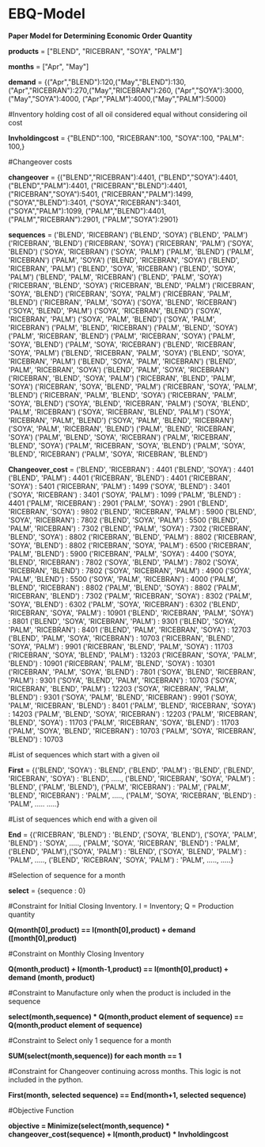 # EBQ-Model
**Paper Model for Determining Economic Order Quantity**

**products** = ["BLEND", "RICEBRAN", "SOYA", "PALM"]

**months** = ["Apr", "May"]

**demand** = {("Apr","BLEND"):120,("May","BLEND"):130,
          ("Apr","RICEBRAN"):270,("May","RICEBRAN"):260,
          ("Apr","SOYA"):3000,("May","SOYA"):4000,
          ("Apr","PALM"):4000,("May","PALM"):5000}

#Inventory holding cost of all oil considered equal without considering oil cost
	  
**Invholdingcost** = {"BLEND":100,
		      "RICEBRAN":100,
		      "SOYA":100,
		      "PALM": 100,}

#Changeover costs

**changeover** = {("BLEND","RICEBRAN"):4401,
              ("BLEND","SOYA"):4401,
              ("BLEND","PALM"):4401,
              ("RICEBRAN","BLEND"):4401,
              ("RICEBRAN","SOYA"):5401,
              ("RICEBRAN","PALM"):1499,
              ("SOYA","BLEND"):3401,
              ("SOYA","RICEBRAN"):3401,
              ("SOYA","PALM"):1099,
              ("PALM","BLEND"):4401,
              ("PALM","RICEBRAN"):2901,
              ("PALM","SOYA"):2901}
			  
**sequences** = ('BLEND', 'RICEBRAN')
('BLEND', 'SOYA')
('BLEND', 'PALM')
('RICEBRAN', 'BLEND')
('RICEBRAN', 'SOYA')
('RICEBRAN', 'PALM')
('SOYA', 'BLEND')
('SOYA', 'RICEBRAN')
('SOYA', 'PALM')
('PALM', 'BLEND')
('PALM', 'RICEBRAN')
('PALM', 'SOYA')
('BLEND', 'RICEBRAN', 'SOYA')
('BLEND', 'RICEBRAN', 'PALM')
('BLEND', 'SOYA', 'RICEBRAN')
('BLEND', 'SOYA', 'PALM')
('BLEND', 'PALM', 'RICEBRAN')
('BLEND', 'PALM', 'SOYA')
('RICEBRAN', 'BLEND', 'SOYA')
('RICEBRAN', 'BLEND', 'PALM')
('RICEBRAN', 'SOYA', 'BLEND')
('RICEBRAN', 'SOYA', 'PALM')
('RICEBRAN', 'PALM', 'BLEND')
('RICEBRAN', 'PALM', 'SOYA')
('SOYA', 'BLEND', 'RICEBRAN')
('SOYA', 'BLEND', 'PALM')
('SOYA', 'RICEBRAN', 'BLEND')
('SOYA', 'RICEBRAN', 'PALM')
('SOYA', 'PALM', 'BLEND')
('SOYA', 'PALM', 'RICEBRAN')
('PALM', 'BLEND', 'RICEBRAN')
('PALM', 'BLEND', 'SOYA')
('PALM', 'RICEBRAN', 'BLEND')
('PALM', 'RICEBRAN', 'SOYA')
('PALM', 'SOYA', 'BLEND')
('PALM', 'SOYA', 'RICEBRAN')
('BLEND', 'RICEBRAN', 'SOYA', 'PALM')
('BLEND', 'RICEBRAN', 'PALM', 'SOYA')
('BLEND', 'SOYA', 'RICEBRAN', 'PALM')
('BLEND', 'SOYA', 'PALM', 'RICEBRAN')
('BLEND', 'PALM', 'RICEBRAN', 'SOYA')
('BLEND', 'PALM', 'SOYA', 'RICEBRAN')
('RICEBRAN', 'BLEND', 'SOYA', 'PALM')
('RICEBRAN', 'BLEND', 'PALM', 'SOYA')
('RICEBRAN', 'SOYA', 'BLEND', 'PALM')
('RICEBRAN', 'SOYA', 'PALM', 'BLEND')
('RICEBRAN', 'PALM', 'BLEND', 'SOYA')
('RICEBRAN', 'PALM', 'SOYA', 'BLEND')
('SOYA', 'BLEND', 'RICEBRAN', 'PALM')
('SOYA', 'BLEND', 'PALM', 'RICEBRAN')
('SOYA', 'RICEBRAN', 'BLEND', 'PALM')
('SOYA', 'RICEBRAN', 'PALM', 'BLEND')
('SOYA', 'PALM', 'BLEND', 'RICEBRAN')
('SOYA', 'PALM', 'RICEBRAN', 'BLEND')
('PALM', 'BLEND', 'RICEBRAN', 'SOYA')
('PALM', 'BLEND', 'SOYA', 'RICEBRAN')
('PALM', 'RICEBRAN', 'BLEND', 'SOYA')
('PALM', 'RICEBRAN', 'SOYA', 'BLEND')
('PALM', 'SOYA', 'BLEND', 'RICEBRAN')
('PALM', 'SOYA', 'RICEBRAN', 'BLEND')

**Changeover_cost** = ('BLEND', 'RICEBRAN')  :  4401
('BLEND', 'SOYA')  :  4401
('BLEND', 'PALM')  :  4401
('RICEBRAN', 'BLEND')  :  4401
('RICEBRAN', 'SOYA')  :  5401
('RICEBRAN', 'PALM')  :  1499
('SOYA', 'BLEND')  :  3401
('SOYA', 'RICEBRAN')  :  3401
('SOYA', 'PALM')  :  1099
('PALM', 'BLEND')  :  4401
('PALM', 'RICEBRAN')  :  2901
('PALM', 'SOYA')  :  2901
('BLEND', 'RICEBRAN', 'SOYA')  :  9802
('BLEND', 'RICEBRAN', 'PALM')  :  5900
('BLEND', 'SOYA', 'RICEBRAN')  :  7802
('BLEND', 'SOYA', 'PALM')  :  5500
('BLEND', 'PALM', 'RICEBRAN')  :  7302
('BLEND', 'PALM', 'SOYA')  :  7302
('RICEBRAN', 'BLEND', 'SOYA')  :  8802
('RICEBRAN', 'BLEND', 'PALM')  :  8802
('RICEBRAN', 'SOYA', 'BLEND')  :  8802
('RICEBRAN', 'SOYA', 'PALM')  :  6500
('RICEBRAN', 'PALM', 'BLEND')  :  5900
('RICEBRAN', 'PALM', 'SOYA')  :  4400
('SOYA', 'BLEND', 'RICEBRAN')  :  7802
('SOYA', 'BLEND', 'PALM')  :  7802
('SOYA', 'RICEBRAN', 'BLEND')  :  7802
('SOYA', 'RICEBRAN', 'PALM')  :  4900
('SOYA', 'PALM', 'BLEND')  :  5500
('SOYA', 'PALM', 'RICEBRAN')  :  4000
('PALM', 'BLEND', 'RICEBRAN')  :  8802
('PALM', 'BLEND', 'SOYA')  :  8802
('PALM', 'RICEBRAN', 'BLEND')  :  7302
('PALM', 'RICEBRAN', 'SOYA')  :  8302
('PALM', 'SOYA', 'BLEND')  :  6302
('PALM', 'SOYA', 'RICEBRAN')  :  6302
('BLEND', 'RICEBRAN', 'SOYA', 'PALM')  :  10901
('BLEND', 'RICEBRAN', 'PALM', 'SOYA')  :  8801
('BLEND', 'SOYA', 'RICEBRAN', 'PALM')  :  9301
('BLEND', 'SOYA', 'PALM', 'RICEBRAN')  :  8401
('BLEND', 'PALM', 'RICEBRAN', 'SOYA')  :  12703
('BLEND', 'PALM', 'SOYA', 'RICEBRAN')  :  10703
('RICEBRAN', 'BLEND', 'SOYA', 'PALM')  :  9901
('RICEBRAN', 'BLEND', 'PALM', 'SOYA')  :  11703
('RICEBRAN', 'SOYA', 'BLEND', 'PALM')  :  13203
('RICEBRAN', 'SOYA', 'PALM', 'BLEND')  :  10901
('RICEBRAN', 'PALM', 'BLEND', 'SOYA')  :  10301
('RICEBRAN', 'PALM', 'SOYA', 'BLEND')  :  7801
('SOYA', 'BLEND', 'RICEBRAN', 'PALM')  :  9301
('SOYA', 'BLEND', 'PALM', 'RICEBRAN')  :  10703
('SOYA', 'RICEBRAN', 'BLEND', 'PALM')  :  12203
('SOYA', 'RICEBRAN', 'PALM', 'BLEND')  :  9301
('SOYA', 'PALM', 'BLEND', 'RICEBRAN')  :  9901
('SOYA', 'PALM', 'RICEBRAN', 'BLEND')  :  8401
('PALM', 'BLEND', 'RICEBRAN', 'SOYA')  :  14203
('PALM', 'BLEND', 'SOYA', 'RICEBRAN')  :  12203
('PALM', 'RICEBRAN', 'BLEND', 'SOYA')  :  11703
('PALM', 'RICEBRAN', 'SOYA', 'BLEND')  :  11703
('PALM', 'SOYA', 'BLEND', 'RICEBRAN')  :  10703
('PALM', 'SOYA', 'RICEBRAN', 'BLEND')  :  10703

#List of sequences which start with a given oil

**First** = {('BLEND', 'SOYA') : 'BLEND', 
         ('BLEND', 'PALM') : 'BLEND',
         ('BLEND', 'RICEBRAN', 'SOYA') : 'BLEND', 
         ....., 
         ('BLEND', 'RICEBRAN', 'SOYA', 'PALM') : 'BLEND',
         ('PALM', 'BLEND'), ('PALM', 'RICEBRAN') : 'PALM',
         ('PALM', 'BLEND', 'RICEBRAN') : 'PALM',
         ....., 
         ('PALM', 'SOYA', 'RICEBRAN', 'BLEND') : 'PALM',
         .....
         .....}


#List of sequences which end with a given oil

**End** = {('RICEBRAN', 'BLEND') : 'BLEND', 
       ('SOYA', 'BLEND'), ('SOYA', 'PALM', 'BLEND') : 'SOYA',
       .....,
       ('PALM', 'SOYA', 'RICEBRAN', 'BLEND') : 'PALM',
       ('BLEND', 'PALM'),('SOYA', 'PALM') : 'BLEND',
       ('SOYA', 'BLEND', 'PALM') : 'PALM',
       .....,
       ('BLEND', 'RICEBRAN', 'SOYA', 'PALM') : 'PALM',
       .....,
       .....}

#Selection of sequence for a month

**select** = {sequence : 0}

#Constraint for Initial Closing Inventory. I = Inventory; Q = Production quantity

**Q(month[0],product) == I(month[0],product) + demand ([month[0],product)**

#Constraint on Monthly Closing Inventory

**Q(month,product) + I(month-1,product) == I(month[0],product) + demand (month, product)**

#Constraint to Manufacture only when the product is included in the sequence

**select(month,sequence) * Q(month,product element of sequence) == Q(month,product element of sequence)**

#Constraint to Select only 1 sequence for a month

**SUM(select(month,sequence)) for each month == 1**

#Constraint for Changeover continuing across months. This logic is not included in the python.

**First(month, selected sequence) == End(month+1, selected sequence)**

#Objective Function

**objective = Minimize(select(month,sequence) * changeover_cost(sequence) + I(month,product) * Invholdingcost**
